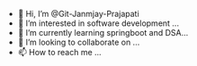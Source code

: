 - 👋 Hi, I’m @Git-Janmjay-Prajapati
- 👀 I’m interested in software development ...
- 🌱 I’m currently learning springboot and DSA...
- 💞️ I’m looking to collaborate on ...
- 📫 How to reach me ...

<!---
Git-Janmjay-Prajapati/Git-Janmjay-Prajapati is a ✨ special ✨ repository because its `README.md` (this file) appears on your GitHub profile.
You can click the Preview link to take a look at your changes.
--->
